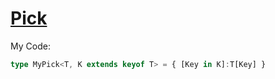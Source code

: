 # [Pick](https://github.com/type-challenges/type-challenges/blob/main/questions/00004-easy-pick/README.md)

My Code:

```ts
type MyPick<T, K extends keyof T> = { [Key in K]:T[Key] }
```
